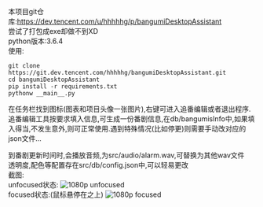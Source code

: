 本项目git仓库:https://dev.tencent.com/u/hhhhhg/p/bangumiDesktopAssistant  
尝试了打包成exe却做不到XD  
python版本:3.6.4  
使用:

```
git clone https://git.dev.tencent.com/hhhhhg/bangumiDesktopAssistant.git
cd bangumiDesktopAssistant
pip install -r requirements.txt
pythonw __main__.py
```
在任务栏找到图标(图表和项目头像一张图片),右键可进入追番编辑或者退出程序.  
追番编辑工具按要求填入信息,可生成一份番剧信息,在db/bangumisInfo中,如果填入得当,不发生意外,则可正常使用.遇到特殊情况(比如停更)则需要手动改对应的json文件...

到番剧更新时间时,会播放音频,为src/audio/alarm.wav,可替换为其他wav文件  
透明度,配色等配置存在src/db/config.json中,可以轻易更改  
截图:  
unfocused状态:
![1080p unfocused](http://hhhhhg.coding.me/bangumiDesktopAssistant/src/img/readmeImg/1080pdisactive.png)  
focused状态:(鼠标悬停在之上)
![1080p focused](http://hhhhhg.coding.me/bangumiDesktopAssistant/src/img/readmeImg/1080pactive.png)